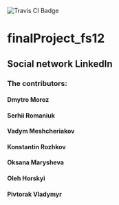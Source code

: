 ![Travis CI Badge](https://img.shields.io/badge/build-passing-brightgreen)
# finalProject_fs12 
## Social network LinkedIn
### The contributors:
#### Dmytro Moroz
#### Serhii Romaniuk
#### Vadym Meshcheriakov
#### Konstantin Rozhkov
#### Oksana Marysheva
#### Oleh Horskyi
#### Pivtorak Vladymyr